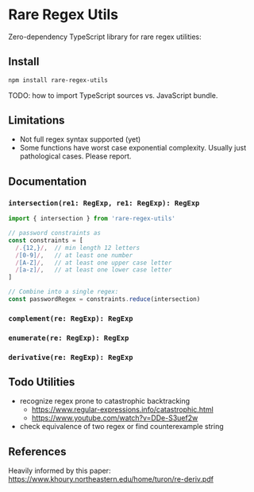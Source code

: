 
# Rare Regex Utils

Zero-dependency TypeScript library for rare regex utilities:

## Install

```bash
npm install rare-regex-utils
```

TODO: how to import TypeScript sources vs. JavaScript bundle.

## Limitations

* Not full regex syntax supported (yet)
* Some functions have worst case exponential complexity.
  Usually just pathological cases. Please report.

## Documentation

### `intersection(re1: RegExp, re1: RegExp): RegExp`

```typescript
import { intersection } from 'rare-regex-utils'

// password constraints as 
const constraints = [
  /.{12,}/,  // min length 12 letters
  /[0-9]/,   // at least one number
  /[A-Z]/,   // at least one upper case letter   
  /[a-z]/,   // at least one lower case letter
]

// Combine into a single regex:
const passwordRegex = constraints.reduce(intersection)
```

### `complement(re: RegExp): RegExp`

### `enumerate(re: RegExp): RegExp`

### `derivative(re: RegExp): RegExp`

## Todo Utilities

* recognize regex prone to catastrophic backtracking
  - https://www.regular-expressions.info/catastrophic.html
  - https://www.youtube.com/watch?v=DDe-S3uef2w
* check equivalence of two regex or find counterexample string

## References

Heavily informed by this paper: https://www.khoury.northeastern.edu/home/turon/re-deriv.pdf


